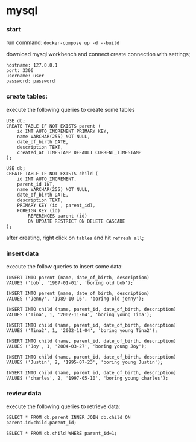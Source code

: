 # mysql
### start
run command: `docker-compose up -d --build`

download mysql workbench and connect
create connection with settings;

```
hostname: 127.0.0.1
port: 3306
username: user
password: password
```

### create tables:

execute the following queries to create some tables
```
USE db;
CREATE TABLE IF NOT EXISTS parent (
    id INT AUTO_INCREMENT PRIMARY KEY,
    name VARCHAR(255) NOT NULL,
    date_of_birth DATE,
    description TEXT,
    created_at TIMESTAMP DEFAULT CURRENT_TIMESTAMP
);
```

```
USE db;
CREATE TABLE IF NOT EXISTS child (
    id INT AUTO_INCREMENT,
    parent_id INT,
    name VARCHAR(255) NOT NULL,
    date_of_birth DATE,
    description TEXT,
    PRIMARY KEY (id , parent_id),
    FOREIGN KEY (id)
        REFERENCES parent (id)
        ON UPDATE RESTRICT ON DELETE CASCADE
);
```

after creating, right click on `tables` and hit `refresh all`;

### insert data

execute the follow queries to insert some data:

```
INSERT INTO parent (name, date_of_birth, description)
VALUES ('bob', '1967-01-01', 'boring old bob');

INSERT INTO parent (name, date_of_birth, description)
VALUES ('Jenny', '1989-10-16', 'boring old jenny');

INSERT INTO child (name, parent_id, date_of_birth, description)
VALUES ('Tina', 1, '2002-11-04', 'boring young Tina');

INSERT INTO child (name, parent_id, date_of_birth, description)
VALUES ('Tina2', 1, '2002-11-04', 'boring young Tina2');

INSERT INTO child (name, parent_id, date_of_birth, description)
VALUES ('Joy', 1, '2004-03-27', 'boring young Joy');

INSERT INTO child (name, parent_id, date_of_birth, description)
VALUES ('Justin', 2, '1995-07-23', 'boring young Justin');

INSERT INTO child (name, parent_id, date_of_birth, description)
VALUES ('charles', 2, '1997-05-10', 'boring young charles');

```

### review data
execute the following queries to retrieve data:

```
SELECT * FROM db.parent INNER JOIN db.child ON parent.id=child.parent_id;
```

```
SELECT * FROM db.child WHERE parent_id=1;
```